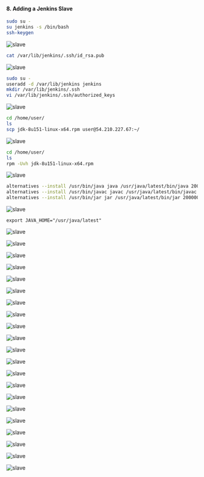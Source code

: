 #### 8. Adding a Jenkins Slave

```sh
sudo su -
su jenkins -s /bin/bash
ssh-keygen
```

![slave](images/8/1.png)

```sh
cat /var/lib/jenkins/.ssh/id_rsa.pub
```

![slave](images/8/2.png)

```sh
sudo su -
useradd -d /var/lib/jenkins jenkins
mkdir /var/lib/jenkins/.ssh
vi /var/lib/jenkins/.ssh/authorized_keys
```

![slave](images/8/3.png)

```sh
cd /home/user/
ls
scp jdk-8u151-linux-x64.rpm user@54.210.227.67:~/
```

![slave](images/8/4.png)

```sh
cd /home/user/
ls
rpm -Uvh jdk-8u151-linux-x64.rpm
```

![slave](images/8/5.png)

```sh
alternatives --install /usr/bin/java java /usr/java/latest/bin/java 200000
alternatives --install /usr/bin/javac javac /usr/java/latest/bin/javac 200000
alternatives --install /usr/bin/jar jar /usr/java/latest/bin/jar 200000
```

![slave](images/8/6.png)

```
export JAVA_HOME="/usr/java/latest"
```

![slave](images/8/7.png)

![slave](images/8/8.png)

![slave](images/8/9.png)

![slave](images/8/10.png)

![slave](images/8/11.png)

![slave](images/8/12.png)

![slave](images/8/13.png)

![slave](images/8/14.png)

![slave](images/8/15.png)

![slave](images/8/16.png)

![slave](images/8/17.png)

![slave](images/8/18.png)

![slave](images/8/19.png)

![slave](images/8/20.png)

![slave](images/8/21.png)

![slave](images/8/22.png)

![slave](images/8/23.png)

![slave](images/8/24.png)

![slave](images/8/25.png)

![slave](images/8/26.png)

![slave](images/8/27.png)